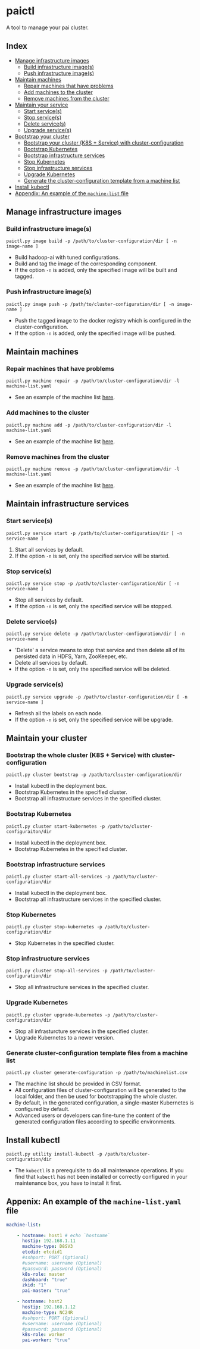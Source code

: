 # paictl

A tool to manage your pai cluster.

## Index

- [ Manage infrastructure images ](#Image)
    - [ Build infrastructure image(s) ](#Image_Build)
    - [ Push infrastructure image(s) ](#Image_Push)
- [ Maintain machines ](#Machine)
    - [ Repair machines that have problems ](#Machine_Repair)
    - [ Add machines to the cluster ](#Machine_Add)
    - [ Remove machines from the cluster ](#Machine_Remove)
- [ Maintain your service ](#Service)
    - [ Start service(s) ](#Service_Start)
    - [ Stop service(s) ](#Service_Stop)
    - [ Delete service(s) ](#Service_Delete)
    - [ Upgrade service(s) ](#Service_Upgrade)
- [ Bootstrap your cluster ](#Cluster)
    - [ Bootstrap your cluster (K8S + Service) with cluster-configuration ](#Cluster_Boot)
    - [ Bootstrap Kubernetes ](#Cluster_K8s_Boot)
    - [ Bootstrap infrastructure services ](#Cluster_Service_Boot)
    - [ Stop Kubernetes ](#Cluster_K8s_Stop)
    - [ Stop infrastructure services ](#Cluster_Service_Stop)
    - [ Upgrade Kubernetes ](#Cluster_K8s_upgrade)
    - [ Generate the cluster-configuration template from a machine list ](#Cluster_Conf_Generate)
- [ Install kubectl ](#Kubectl)
- [ Appendix: An example of the `machine-list` file ](#Machine_Nodelist_Example)

## Manage infrastructure images <a name="Image"></a>

### Build infrastructure image(s) <a name="Image_Build"></a>

```
paictl.py image build -p /path/to/cluster-configuration/dir [ -n image-name ]
```

- Build hadoop-ai with tuned configurations.
- Build and tag the image of the corresponding component.
- If the option `-n` is added, only the specified image will be built and tagged.

### Push infrastructure image(s) <a name="Image_Push"></a>

```
paictl.py image push -p /path/to/cluster-configuration/dir [ -n image-name ]
```

- Push the tagged image to the docker registry which is configured in the cluster-configuration.
- If the option `-n` is added, only the specified image will be pushed.


## Maintain machines <a name="Machine"></a>

### Repair machines that have problems <a name="Machine_Repair"></a>

```
paictl.py machine repair -p /path/to/cluster-configuration/dir -l machine-list.yaml
```

- See an example of the machine list [here](#Machine_Nodelist_Example).

### Add machines to the cluster <a name="Machine_Add"></a>

```
paictl.py machine add -p /path/to/cluster-configuration/dir -l machine-list.yaml
```

- See an example of the machine list [here](#Machine_Nodelist_Example).

### Remove machines from the cluster <a name="Machine_Remove"></a>

```
paictl.py machine remove -p /path/to/cluster-configuration/dir -l machine-list.yaml
```

- See an example of the machine list [here](#Machine_Nodelist_Example).

## Maintain infrastructure services <a name="Service"></a>

### Start service(s) <a name="Service_Start"></a>

```
paictl.py service start -p /path/to/cluster-configuration/dir [ -n service-name ]
```

1) Start all services by default.
2) If the option `-n` is set, only the specified service will be started.

### Stop service(s) <a name="Service_Stop"></a>

```
paictl.py service stop -p /path/to/cluster-configuration/dir [ -n service-name ]
```

- Stop all services by default.
- If the option `-n` is set, only the specified service will be stopped.

### Delete service(s) <a name="Service_Delete"></a>

```
paictl.py service delete -p /path/to/cluster-configuration/dir [ -n service-name ]
```

- 'Delete' a service means to stop that service and then delete all of its persisted data in HDFS, Yarn, ZooKeeper, etc. 
- Delete all services by default.
- If the option `-n` is set, only the specified service will be deleted.

### Upgrade service(s) <a name="Service_Upgrade"></a>

```
paictl.py service upgrade -p /path/to/cluster-configuration/dir [ -n service-name ]
```

- Refresh all the labels on each node.
- If the option `-n` is set, only the specified service will be upgrade.


## Maintain your cluster <a name="Cluster"></a>

### Bootstrap the whole cluster (K8S + Service) with cluster-configuration <a name="Cluster_Boot"></a>

```
paictl.py cluster bootstrap -p /path/to/clsuster-configuration/dir
```

- Install kubectl in the deployment box.
- Bootstrap Kubernetes in the specified cluster.
- Bootstrap all infrastructure services in the specified cluster.

### Bootstrap Kubernetes <a name="Cluster_K8s_Boot"></a>

```
paictl.py cluster start-kubernetes -p /path/to/cluster-configuraiton/dir
```

- Install kubectl in the deployment box.
- Bootstrap Kubernetes in the specified cluster.

### Bootstrap infrastructure services <a name="Cluster_Service_Boot"></a>

```
paictl.py cluster start-all-services -p /path/to/cluster-configuration/dir
```

- Install kubectl in the deployment box.
- Bootstrap all infrastructure services in the specified cluster.

### Stop Kubernetes <a name="Cluster_K8s_Stop"></a>

```
paictl.py cluster stop-kubernetes -p /path/to/cluster-configuration/dir
```

- Stop Kubernetes in the specified cluster.

### Stop infrastructure services <a name="Cluster_Service_Stop"></a>

```
paictl.py cluster stop-all-services -p /path/to/cluster-configuration/dir
```

- Stop all infrastructure services in the specified cluster.

### Upgrade Kubernetes <a name="Cluster_K8s_upgrade"></a>

```
paictl.py cluster upgrade-kubernetes -p /path/to/cluster-configuration/dir
```

- Stop all infrasturcture services in the specified cluster.
- Upgrade Kubernetes to a newer version.

### Generate cluster-configuration template files from a machine list <a name="Cluster_Conf_Generate"></a>

```
paictl.py cluster generate-configuration -p /path/to/machinelist.csv
```

- The machine list should be provided in CSV format.
- All configuration files of cluster-configuration will be generated to the local folder, and then be used for bootstrapping the whole cluster.
- By default, in the generated configuration, a single-master Kubernetes is configured by default.
- Advanced users or developers can fine-tune the content of the generated configuration files according to specific environments.

## Install kubectl <a name="Kubectl"></a>

```
paictl.py utility install-kubectl -p /path/to/cluster-configuration/dir
```

- The `kubectl` is a prerequisite to do all maintenance operations. If you find that `kubectl` has not been installed or correctly configured in your maintenance box, you have to install it first.

## Appenix: An example of the `machine-list.yaml` file <a name="Machine_Nodelist_Example"></a>

```yaml
machine-list:

    - hostname: host1 # echo `hostname`
      hostip: 192.168.1.11
      machine-type: D8SV3
      etcdid: etcdid1
      #sshport: PORT (Optional)
      #username: username (Optional)
      #password: password (Optional)
      k8s-role: master
      dashboard: "true"
      zkid: "1"
      pai-master: "true"

    - hostname: host2
      hostip: 192.168.1.12
      machine-type: NC24R
      #sshport: PORT (Optional)
      #username: username (Optional)
      #password: password (Optional)
      k8s-role: worker
      pai-worker: "true"
```